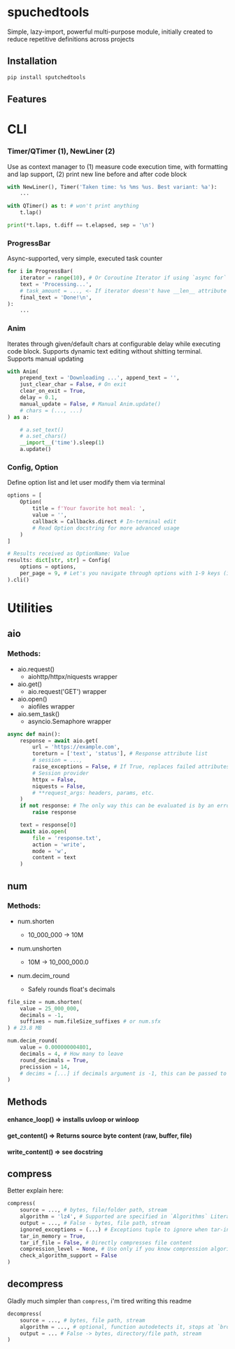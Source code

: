 # spuchedtools

Simple, lazy-import, powerful multi-purpose module, initially created to reduce repetitive definitions across projects

## Installation

```bash
pip install sputchedtools
```

## Features

# CLI

### Timer/QTimer (1), NewLiner (2)
Use as context manager to (1) measure code execution time, with formatting and lap support, (2) print new line before and after code block

```python
with NewLiner(), Timer('Taken time: %s %ms %us. Best variant: %a'):
	...

with QTimer() as t: # won't print anything
	t.lap()

print(*t.laps, t.diff == t.elapsed, sep = '\n')
```

### ProgressBar
Async-supported, very simple, executed task counter

```python
for i in ProgressBar(
	iterator = range(10), # Or Coroutine Iterator if using `async for`
	text = 'Processing...',
	# task_amount = ..., <- If iterator doesn't have __len__ attribute
	final_text = 'Done!\n',
):
	...
```

### Anim
Iterates through given/default chars at configurable delay while executing code block. Supports dynamic text editing without shitting terminal. Supports manual updating

```python
with Anim(
	prepend_text = 'Downloading ...', append_text = '',
	just_clear_char = False, # On exit
	clear_on_exit = True,
	delay = 0.1,
	manual_update = False, # Manual Anim.update()
	# chars = (..., ...)
) as a:

	# a.set_text()
	# a.set_chars()
	__import__('time').sleep(1)
	a.update()
```

### Config, Option
Define option list and let user modify them via terminal

```python
options = [
	Option(
		title = f'Your favorite hot meal: ',
		value = '',
		callback = Callbacks.direct # In-terminal edit
		# Read Option docstring for more advanced usage
	)
]

# Results received as OptionName: Value
results: dict[str, str] = Config(
	options = options,
	per_page = 9, # Let's you navigate through options with 1-9 keys (if < 10)
).cli()
```

# Utilities

## aio

### Methods:
 - aio.request()
	- aiohttp/httpx/niquests wrapper
 - aio.get()
	- aio.request('GET') wrapper
 - aio.open()
	- aiofiles wrapper
 - aio.sem_task()
	- asyncio.Semaphore wrapper

```python
async def main():
	response = await aio.get(
		url = 'https://example.com',
		toreturn = ['text', 'status'], # Response attribute list
		# session = ...,
		raise_exceptions = False, # If True, replaces failed attributes with `None`, keeping `toreturn` length
		# Session provider
		httpx = False,
		niquests = False,
		# **request_args: headers, params, etc.
	)
	if not response: # The only way this can be evaluated is by an error during request. Here, response is `RequestError` object with __bool__ returning False
		raise response

	text = response[0]
	await aio.open(
		file = 'response.txt',
		action = 'write',
		mode = 'w',
		content = text
	)
```

## num
### Methods:
 - num.shorten
	- 10_000_000 -> 10M

- num.unshorten
	- 10M -> 10_000_000.0

- num.decim_round
	- Safely rounds float's decimals

```python
file_size = num.shorten(
	value = 25_000_000,
	decimals = -1,
	suffixes = num.fileSize_suffixes # or num.sfx
) # 23.8 MB

num.decim_round(
	value = 0.000000004801,
	decimals = 4, # How many to leave
	round_decimals = True,
	precission = 14,
	# decims = [...] if decimals argument is -1, this can be passed to change how many decimals to leave: default list is [1000, 100, 10, 5], List is iterated using enumerate(), so by each iter. decimal amount increases by 1 (starting from 0)
)
```

## Methods

#### enhance_loop() => installs uvloop or winloop
#### get_content() => Returns source byte content (raw, buffer, file)
#### write_content() => see docstring

## compress
Better explain here:

```python
compress(
	source = ..., # bytes, file/folder path, stream
	algorithm = 'lz4', # Supported are specified in `Algorithms` Literal
	output = ..., # False - bytes, file path, stream
	ignored_exceptions = (...) # Exceptions tuple to ignore when tar-ing directory. Default is (PermissionError, OSError),
	tar_in_memory = True,
	tar_if_file = False, # Directly compresses file content
	compression_level = None, # Use only if you know compression algorithm you use
	check_algorithm_support = False
)
```

## decompress
Gladly much simpler than `compress`, i'm tired writing this readme

```python
decompress(
	source = ..., # bytes, file path, stream
	algorithm = ..., # optional, function autodetects it, stops at `brotli` (undetectable) and raises if not it
	output = ... # False -> bytes, directory/file path, stream
)

